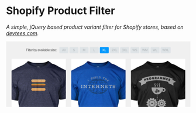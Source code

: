 # Shopify Product Filter

*A simple, jQuery based product variant filter for Shopify stores, based on [devtees.com](http://devtees.com).*

![img](assets/screenshot.jpg)